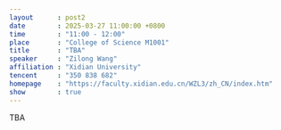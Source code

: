 ```yaml
---
layout      : post2
date        : 2025-03-27 11:00:00 +0800
time        : "11:00 - 12:00"
place       : "College of Science M1001"
title       : "TBA"
speaker     : "Zilong Wang"
affiliation : "Xidian University"
tencent     : "350 838 682"
homepage    : "https://faculty.xidian.edu.cn/WZL3/zh_CN/index.htm"
show        : true
---
```

TBA
